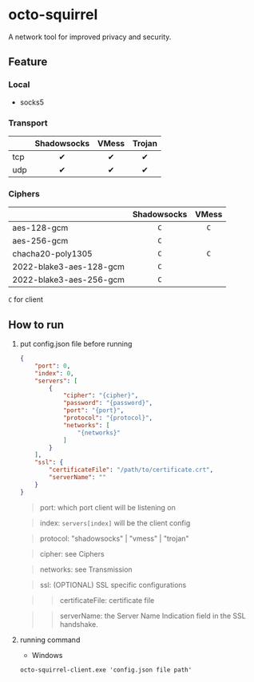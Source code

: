 # octo-squirrel

A network tool for improved privacy and security.

## Feature
### Local
- socks5

### Transport
|               | Shadowsocks | VMess | Trojan |
|:--------------|:-----------:|:-----:|:------:|
| tcp           |      ✔      |   ✔   |   ✔    |
| udp           |      ✔      |   ✔   |   ✔    |

### Ciphers
|                         | Shadowsocks |  VMess  |
|:------------------------|:-----------:|:-------:|
| aes-128-gcm             |     `C`     |   `C`   |
| aes-256-gcm             |     `C`     |         |
| chacha20-poly1305       |     `C`     |   `C`   |
| 2022-blake3-aes-128-gcm |     `C`     |         |
| 2022-blake3-aes-256-gcm |     `C`     |         |

`C` for client

## How to run
1. put config.json file before running

    ```json
    {
        "port": 0,
        "index": 0,
        "servers": [
            {
                "cipher": "{cipher}",
                "password": "{password}",
                "port": "{port}",
                "protocol": "{protocol}",
                "networks": [
                    "{networks}"
                ]
            }
        ],
        "ssl": {
            "certificateFile": "/path/to/certificate.crt",
            "serverName": ""
        }
    }
    ```

    > port: which port client will be listening on

    > index: `servers[index]` will be the client config

    > protocol: "shadowsocks" | "vmess" | "trojan"

    > cipher: see Ciphers

    > networks: see Transmission

    > ssl: (OPTIONAL) SSL specific configurations

    > > certificateFile: certificate file

    > > serverName: the Server Name Indication field in the SSL handshake.

2. running command

    * Windows

    ```cmd
    octo-squirrel-client.exe 'config.json file path'
    ```
